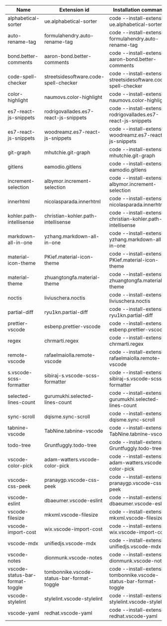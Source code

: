 | Name | Extension id | Installation command |
| -------------- | ------------ | ---------------- |
| alphabetical-sorter | ue.alphabetical-sorter | code --install-extension ue.alphabetical-sorter |
| auto-rename-tag | formulahendry.auto-rename-tag | code --install-extension formulahendry.auto-rename-tag |
| bond.better-comments | aaron-bond.better-comments | code --install-extension aaron-bond.better-comments |
| code-spell-checker | streetsidesoftware.code-spell-checker | code --install-extension streetsidesoftware.code-spell-checker |
| color-highlight | naumovs.color-highlight | code --install-extension naumovs.color-highlight |
| es7-react-js-snippets | rodrigovallades.es7-react-js-snippets | code --install-extension rodrigovallades.es7-react-js-snippets |
| es7-react-js-snippets | woodreamz.es7-react-js-snippets | code --install-extension woodreamz.es7-react-js-snippets |
| git-graph | mhutchie.git-graph | code --install-extension mhutchie.git-graph |
| gitlens | eamodio.gitlens | code --install-extension eamodio.gitlens |
| increment-selection | albymor.increment-selection | code --install-extension albymor.increment-selection |
| innerhtml | nicolasparada.innerhtml | code --install-extension nicolasparada.innerhtml |
| kohler.path-intellisense | christian-kohler.path-intellisense | code --install-extension christian-kohler.path-intellisense |
| markdown-all-in-one | yzhang.markdown-all-in-one | code --install-extension yzhang.markdown-all-in-one |
| material-icon-theme | PKief.material-icon-theme | code --install-extension PKief.material-icon-theme |
| material-theme | zhuangtongfa.material-theme | code --install-extension zhuangtongfa.material-theme |
| noctis | liviuschera.noctis | code --install-extension liviuschera.noctis |
| partial-diff | ryu1kn.partial-diff | code --install-extension ryu1kn.partial-diff |
| prettier-vscode | esbenp.prettier-vscode | code --install-extension esbenp.prettier-vscode |
| regex | chrmarti.regex | code --install-extension chrmarti.regex |
| remote-vscode | rafaelmaiolla.remote-vscode | code --install-extension rafaelmaiolla.remote-vscode |
| s.vscode-scss-formatter | sibiraj-s.vscode-scss-formatter | code --install-extension sibiraj-s.vscode-scss-formatter |
| selected-lines-count | gurumukhi.selected-lines-count | code --install-extension gurumukhi.selected-lines-count |
| sync-scroll | dqisme.sync-scroll | code --install-extension dqisme.sync-scroll |
| tabnine-vscode | TabNine.tabnine-vscode | code --install-extension TabNine.tabnine-vscode |
| todo-tree | Gruntfuggly.todo-tree | code --install-extension Gruntfuggly.todo-tree |
| vscode-color-pick | adam-watters.vscode-color-pick | code --install-extension adam-watters.vscode-color-pick |
| vscode-css-peek | pranaygp.vscode-css-peek | code --install-extension pranaygp.vscode-css-peek |
| vscode-eslint | dbaeumer.vscode-eslint | code --install-extension dbaeumer.vscode-eslint |
| vscode-filesize | mkxml.vscode-filesize | code --install-extension mkxml.vscode-filesize |
| vscode-import-cost | wix.vscode-import-cost | code --install-extension wix.vscode-import-cost |
| vscode-mdx | unifiedjs.vscode-mdx | code --install-extension unifiedjs.vscode-mdx |
| vscode-notes | dionmunk.vscode-notes | code --install-extension dionmunk.vscode-notes |
| vscode-status-bar-format-toggle | tombonnike.vscode-status-bar-format-toggle | code --install-extension tombonnike.vscode-status-bar-format-toggle |
| vscode-stylelint | stylelint.vscode-stylelint | code --install-extension stylelint.vscode-stylelint |
| vscode-yaml | redhat.vscode-yaml | code --install-extension redhat.vscode-yaml |
